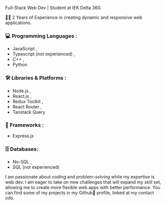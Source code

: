 Full-Stack Web Dev | Student at IEK Delta 360.

👨‍💻 2 Years of Experience in creating dynamic and responsive web applications.

### 💻 Programming Languages :
 * JavaScript , 
 * Typescript (not experienced) ,
 * C++ ,
 * Python

### 🛠️ Libraries & Platforms :
 * Node.js ,
 * React.js ,
 * Redux Toolkit ,
 * React Router ,
 * Tanstack Query

### 🚀 Frameworks :
 * Express.js

### 🗄️ Databases:
 * No-SQL ,
 * SQL (not experienced)


I am passionate about coding and problem-solving while my expertise is web dev. I am eager to take on new challenges that will expand my skill set, allowing me to create more flexible web apps with better performance.
You can find some of my projects in my Github📂 profile, linked at my contact info.
